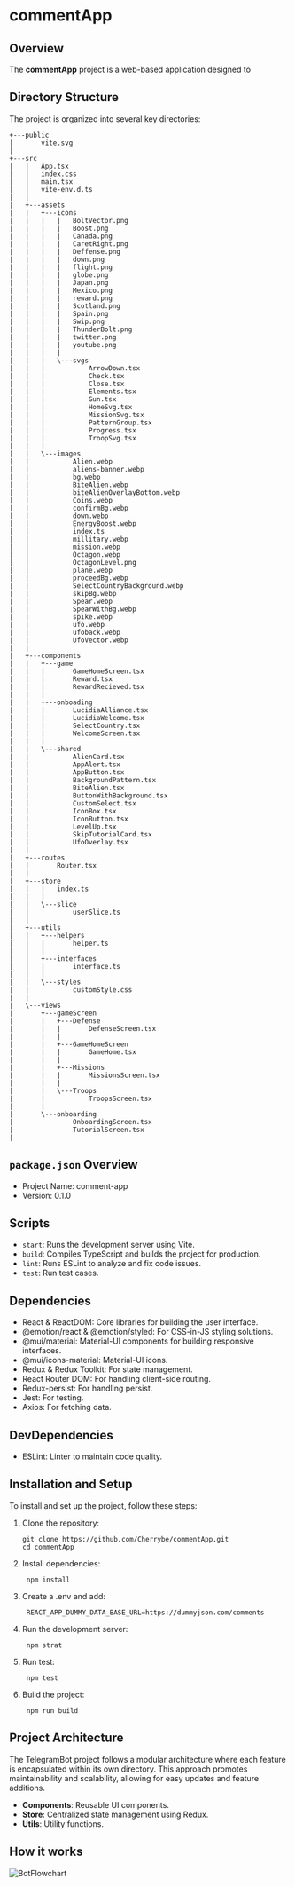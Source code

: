 # commentApp

## Overview

The **commentApp** project is a web-based application designed to 

## Directory Structure

The project is organized into several key directories:

```plaintext
+---public
|       vite.svg
|
+---src
|   |   App.tsx
|   |   index.css
|   |   main.tsx
|   |   vite-env.d.ts
|   |
|   +---assets
|   |   +---icons
|   |   |   |   BoltVector.png
|   |   |   |   Boost.png
|   |   |   |   Canada.png
|   |   |   |   CaretRight.png
|   |   |   |   Deffense.png
|   |   |   |   down.png
|   |   |   |   flight.png
|   |   |   |   globe.png
|   |   |   |   Japan.png
|   |   |   |   Mexico.png
|   |   |   |   reward.png
|   |   |   |   Scotland.png
|   |   |   |   Spain.png
|   |   |   |   Swip.png
|   |   |   |   ThunderBolt.png
|   |   |   |   twitter.png
|   |   |   |   youtube.png
|   |   |   |
|   |   |   \---svgs
|   |   |           ArrowDown.tsx
|   |   |           Check.tsx
|   |   |           Close.tsx
|   |   |           Elements.tsx
|   |   |           Gun.tsx
|   |   |           HomeSvg.tsx
|   |   |           MissionSvg.tsx
|   |   |           PatternGroup.tsx
|   |   |           Progress.tsx
|   |   |           TroopSvg.tsx
|   |   |
|   |   \---images
|   |           Alien.webp
|   |           aliens-banner.webp
|   |           bg.webp
|   |           BiteAlien.webp
|   |           biteAlienOverlayBottom.webp
|   |           Coins.webp
|   |           confirmBg.webp
|   |           down.webp
|   |           EnergyBoost.webp
|   |           index.ts
|   |           millitary.webp
|   |           mission.webp
|   |           Octagon.webp
|   |           OctagonLevel.png
|   |           plane.webp
|   |           proceedBg.webp
|   |           SelectCountryBackground.webp
|   |           skipBg.webp
|   |           Spear.webp
|   |           SpearWithBg.webp
|   |           spike.webp
|   |           ufo.webp
|   |           ufoback.webp
|   |           UfoVector.webp
|   |
|   +---components
|   |   +---game
|   |   |       GameHomeScreen.tsx
|   |   |       Reward.tsx
|   |   |       RewardRecieved.tsx
|   |   |
|   |   +---onboading
|   |   |       LucidiaAlliance.tsx
|   |   |       LucidiaWelcome.tsx
|   |   |       SelectCountry.tsx
|   |   |       WelcomeScreen.tsx
|   |   |
|   |   \---shared
|   |           AlienCard.tsx
|   |           AppAlert.tsx
|   |           AppButton.tsx
|   |           BackgroundPattern.tsx
|   |           BiteAlien.tsx
|   |           ButtonWithBackground.tsx
|   |           CustomSelect.tsx
|   |           IconBox.tsx
|   |           IconButton.tsx
|   |           LevelUp.tsx
|   |           SkipTutorialCard.tsx
|   |           UfoOverlay.tsx
|   |
|   +---routes
|   |       Router.tsx
|   |       
|   +---store
|   |   |   index.ts
|   |   |
|   |   \---slice
|   |           userSlice.ts
|   |
|   +---utils
|   |   +---helpers
|   |   |       helper.ts
|   |   |
|   |   +---interfaces
|   |   |       interface.ts
|   |   |
|   |   \---styles
|   |           customStyle.css
|   |
|   \---views
|       +---gameScreen
|       |   +---Defense
|       |   |       DefenseScreen.tsx
|       |   |
|       |   +---GameHomeScreen
|       |   |       GameHome.tsx
|       |   |
|       |   +---Missions
|       |   |       MissionsScreen.tsx
|       |   |
|       |   \---Troops
|       |           TroopsScreen.tsx
|       |
|       \---onboarding
|               OnboardingScreen.tsx
|               TutorialScreen.tsx
|
```
## `package.json` Overview
- Project Name: comment-app
- Version: 0.1.0

## Scripts
- `start`: Runs the development server using Vite.
- `build`: Compiles TypeScript and builds the project for production.
- `lint`: Runs ESLint to analyze and fix code issues.
- `test`: Run test cases.

## Dependencies
- React & ReactDOM: Core libraries for building the user interface.
- @emotion/react & @emotion/styled: For CSS-in-JS styling solutions.
- @mui/material: Material-UI components for building responsive interfaces.
- @mui/icons-material: Material-UI icons.
- Redux & Redux Toolkit: For state management.
- React Router DOM: For handling client-side routing.
- Redux-persist: For handling persist.
- Jest: For testing.
- Axios: For fetching data.

## DevDependencies
- ESLint: Linter to maintain code quality.

## Installation and Setup
To install and set up the project, follow these steps:
1. Clone the repository:
   ```
   git clone https://github.com/Cherrybe/commentApp.git
   cd commentApp
   ```
2. Install dependencies:
   ```
    npm install
   ```
3. Create a .env and add:
   ```
    REACT_APP_DUMMY_DATA_BASE_URL=https://dummyjson.com/comments
   ```
4. Run the development server:
   ```
    npm strat
   ```
5. Run test:
   ```
    npm test
   ```
6. Build the project:
   ```
    npm run build
   ```

## Project Architecture
The TelegramBot project follows a modular architecture where each feature is encapsulated within its own directory. This approach promotes maintainability and scalability, allowing for easy updates and feature additions.
- **Components**: Reusable UI components.
- **Store**: Centralized state management using Redux.
- **Utils**: Utility functions.

## How it works
![BotFlowchart](https://github.com/user-attachments/assets/4882d6a0-e6f5-46e3-a859-31d08ea5a748)
